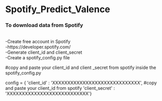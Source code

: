 # Spotify_Predict_Valence
<h3>To download data from Spotify</h3>
<br>-Create free account in Spotify
<br>-https://developer.spotify.com/
<br>-Generate client_id and client_secret
<br>-Create a spotify_config.py file

#copy and paste your client_id and client _secret from spotify inside the spotify_config.py

config = {
		'client_id' : 'XXXXXXXXXXXXXXXXXXXXXXXXXXXXX', #copy and paste your client_id from spotify
		'client_secret' : 'XXXXXXXXXXXXXXXXXXXXXXXXXXX'}
